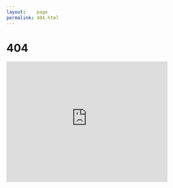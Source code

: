 ```yaml
---
layout:    page
permalink: 404.html
---
```


# 404

<iframe width="420" height="315" src="https://www.youtube.com/embed/u1hPTVy5BlY" frameborder="0" allowfullscreen></iframe>
